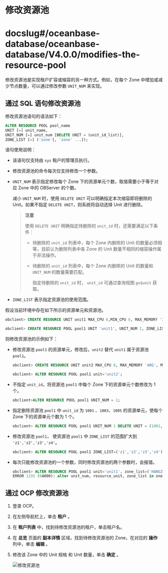 # 修改资源池

# docslug#/oceanbase-database/oceanbase-database/V4.0.0/modifies-the-resource-pool
修改资源池是实现租户扩容或缩容的另一种方式。例如，在每个 Zone 中增加或减少节点数量，可以通过修改参数 `UNIT_NUM` 来实现。

## 通过 SQL 语句修改资源池

修改资源池语句的语法如下：

```sql
ALTER RESOURCE POOL pool_name 
UNIT [=] unit_name, 
UNIT_NUM [=] unit_num [DELETE UNIT = (unit_id_list)], 
ZONE_LIST [=] ('zone'[, 'zone' ...]);
```

语句使用说明：

* 该语句仅支持由 `sys` 租户的管理员执行。

* 修改资源池的命令每次仅支持修改一个参数。

* `UNIT_NUM` 表示指定修改每个 Zone 下的资源单元个数，取值需要小于等于对应 Zone 中的 OBServer 的个数。

  减小 `UNIT_NUM` 时，使用 `DELETE UNIT` 可以明确指定本次缩容即将删除的 Unit。如果不指定 `DELETE UNIT`，则系统将自动选择 Unit 进行删除。

  >**注意**
  >
  >使用 `DELETE UNIT` 明确指定待删除的 `unit_id` 时，还需要满足以下条件：
  >
  >* 待删除的 `unit_id` 列表中，每个 Zone 内删除的 Unit 的数量必须相等，目前认为删除列表中各 Zone 的 Unit 数量不相同的缩容操作属于非法操作。
  >
  >* 待删除的 `unit_id` 列表中，每个 Zone 内删除的 Unit 的数量和 `UNIT_NUM` 的数量需要匹配。
  >
  >   指定待删除的 `unit_id` 时， `unit_id` 可通过查询视图 `gv$unit` 获取。
  
* `ZONE_LIST` 表示指定资源池的使用范围。

假设当前环境中存在如下所示的资源单元和资源池。

```sql
obclient> CREATE RESOURCE UNIT unit1 MAX_CPU 6,MIN_CPU 6, MAX_MEMORY '36G', MIN_MEMORY '36G', MAX_IOPS 128, MIN_IOPS 128, MAX_DISK_SIZE '2T', MAX_SESSION_NUM 64;

obclient> CREATE RESOURCE POOL pool1 UNIT 'unit1', UNIT_NUM 2, ZONE_LIST ('z1','z2','z3');
```

则修改资源池的示例如下：

* 修改资源池 `pool1` 的资源单元，修改后，`unit2` 替代 `unit1` 属于资源池`pool1`。

  ```sql
  obclient> CREATE RESOURCE UNIT unit2 MAX_CPU 8, MAX_MEMORY '40G', MAX_IOPS 128, MAX_DISK_SIZE '10G', MAX_SESSION_NUM 64, MIN_CPU=8, MIN_MEMORY='40G', MIN_IOPS=128;
  
  obclient> ALTER RESOURCE POOL pool1 unit='unit2';
  ```

* 不指定 `unit_id`，将资源池 `pool1` 中每个 Zone 下的资源单元个数修改为 1 个。

  ```sql
  obclient>ALTER RESOURCE POOL pool1 UNIT_NUM = 1;
  ```

* 指定删除资源池 `pool1` 中 `unit_id` 为 `1001` 、`1003`、`1005` 的资源单元，使每个 Zone 下的资源单元个数为 1 个。

  ```sql
  obclient> ALTER RESOURCE POOL pool1 UNIT_NUM 1 DELETE UNIT = (1001, 1003,1005);
  ```

* 修改资源池 `pool1`， 使资源池 `pool1` 中 `ZONE_LIST` 的范围扩大到 `'z1','z2','z3','z4'`。

  ```sql
  obclient> ALTER RESOURCE POOL pool1 ZONE_LIST=('z1','z2','z3','z4');
  ```

* 每次只能修改资源池的一个参数，同时修改资源池的两个参数时，会报错。

  ```sql
  obclient> ALTER RESOURCE POOL pool1 unit='unit1', zone_list=('HANGZHOU_1');
  ERROR 1235 (0A000): alter unit_num, resource_unit, zone_list in one cmd not supported
  ```

## 通过 OCP 修改资源池

1. 登录 OCP。

2. 在左侧导航栏上，单击 **租户** 。

3. 在 **租户列表** 中，找到待修改资源池的租户，单击租户名。

4. 在 **总览** 页面的 **副本详情** 区域，找到待修改资源池的 Zone，在对应的 **操作** 列中，单击 **编辑** 。

5. 修改该 Zone 中的 Unit 规格 和 Unit 数量，单击 **确定** 。

   ![修改资源池](https://help-static-aliyun-doc.aliyuncs.com/assets/img/zh-CN/1883673361/p320068.png)
